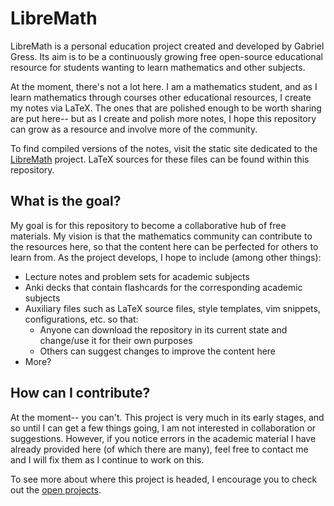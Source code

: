 # LibreMath

LibreMath is a personal education project created and developed by Gabriel Gress. Its aim is to be a continuously growing free open-source educational resource for students wanting to learn mathematics and other subjects.

At the moment, there's not a lot here. I am a mathematics student, and as I learn mathematics through courses other educational resources, I create my notes via LaTeX. The ones that are polished enough to be worth sharing are put here-- but as I create and polish more notes, I hope this repository can grow as a resource and involve more of the community.

To find compiled versions of the notes, visit the static site dedicated to the [LibreMath](https://gjgress.github.io/LibreMath/) project. LaTeX sources for these files can be found within this repository.

## What is the goal?

My goal is for this repository to become a collaborative hub of free materials. My vision is that the mathematics community can contribute to the resources here, so that the content here can be perfected for others to learn from. As the project develops, I hope to include (among other things):

- Lecture notes and problem sets for academic subjects
- Anki decks that contain flashcards for the corresponding academic subjects
- Auxiliary files such as LaTeX source files, style templates, vim snippets, configurations, etc. so that:
  - Anyone can download the repository in its current state and change/use it for their own purposes
  - Others can suggest changes to improve the content here
- More?

## How can I contribute?

At the moment-- you can't. This project is very much in its early stages, and so until I can get a few things going, I am not interested in collaboration or suggestions. However, if you notice errors in the academic material I have already provided here (of which there are many), feel free to contact me and I will fix them as I continue to work on this.

To see more about where this project is headed, I encourage you to check out the [open projects](https://github.com/gjgress/LibreMath/projects).
